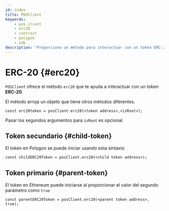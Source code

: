 ```yaml
---
id: index
title: POSClient
keywords:
    - pos client
    - erc20
    - contract
    - polygon
    - sdk
description: "Proporciona un método para interactuar con un token ERC-20."
---
```


# ERC-20 {#erc20}

`POSClient` ofrece el método `erc20` que te ayuda a interactuar con un token **ERC-20**.

El método arroja un objeto que tiene otros métodos diferentes.

```
const erc20token = posClient.erc20(<token address>,<isRoot>);
```

Pasar los segundos argumentos para `isRoot` es opcional.

## Token secundario {#child-token}

El token en Polygon se puede iniciar usando esta sintaxis:

```
const childERC20Token = posClient.erc20(<child token address>);
```

## Token primario {#parent-token}

El token en Ethereum puede iniciarse al proporcionar el valor del segundo parámetro como `true`

```
const parentERC20Token = posClient.erc20(<parent token address>, true);
```
